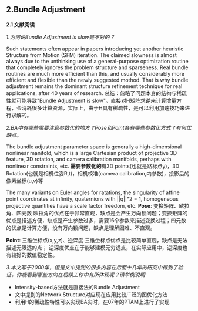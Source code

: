 ## 2.Bundle Adjustment
**2.1 文献阅读**

*1.为何说Bundle Adjustment is slow是不对的？*

Such statements often appear in papers introducing yet another heuristic Structure from Motion (SFM) iteration. The claimed slowness is almost always due to the unthinking use of a general-purpose optimization routine that completely ignores the problem structure and sparseness. Real bundle routines are much more efficient than this, and usually considerably more efficient and flexible than the newly suggested mothod. That is why bundle adjustment remains the dominant structure refinement technique for real applications, after 40 years of research.
总结：忽略了问题本身的结构与稀疏性就可能导致"Bundle Adjustment is slow"。直接对H矩阵求逆来计算增量方程，会消耗很多计算资源，实际上，由于H具有稀疏性，是可以利用加速技巧来进行求解的。

*2.BA中有哪些需要注意参数化的地方？Pose和Point各有哪些参数化方式？有何优缺点。*

The bundle adjustment parameter space is generally a high-dimensional nonlinear manifold, which is a large Cartesian product of projective 3D feature, 3D rotation, and camera calibration manifolds, perhaps with nonlinear constraints, etc.
**需要参数化的**有3D points(也就是路标点y)，3D Rotation(也就是相机位姿R,t)，相机校准(camera calibration,内参数)，投影后的像素坐标(u,v)等

The many variants on Euler angles for ratations, the singularity of affine point coordinates at infinity, quaternions with ||q||^2 = 1, homogeneous projective quantities have a scale factor freedom, etc.
**Pose**: 变换矩阵、欧拉角、四元数
欧拉角的优点在于非常直观，缺点是会产生万向锁问题；变换矩阵的优点是描述方便，缺点是产生参数过多，需要16个参数来描述变换过程；四元数的优点是计算方便，没有万向锁问题，缺点是理解困难、不直观。

**Point**: 三维坐标点(x,y,z)、逆深度
三维坐标点优点是比较简单直观，缺点是无法描述无限远的点；
逆深度优点在于能够建模无穷远点，在实际应用中，逆深度也有较好的数值稳定性。

*3.本文写于2000年，但是文中提到的很多内容在后面十几年的研究中得到了验证，你能看到哪些方向在后续工作中有所体现呢？请举例说明*

* Intensity-based方法就是直接法的Bundle Adjustment
* 文中提到的Network Structure对应现在应用比较广泛的图优化方法
* 利用H的稀疏性特性可以实现BA实时，在07年的PTAM上进行了实现